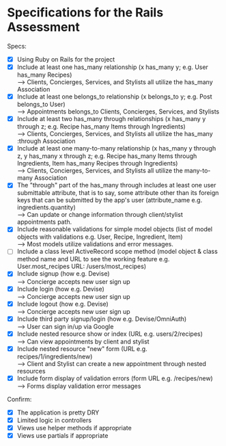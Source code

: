 # Specifications for the Rails Assessment

Specs:
- [x] Using Ruby on Rails for the project<br>
- [x] Include at least one has_many relationship (x has_many y; e.g. User has_many Recipes) <br>
        --> Clients, Concierges, Services, and Stylists all utilize the has_many Association
- [x] Include at least one belongs_to relationship (x belongs_to y; e.g. Post belongs_to User)<br>
        --> Appointments belongs_to Clients, Concierges, Services, and Stylists
- [x] Include at least two has_many through relationships (x has_many y through z; e.g. Recipe has_many Items through Ingredients)<br>
        --> Clients, Concierges, Services, and Stylists all utilize the has_many :through Association
- [x] Include at least one many-to-many relationship (x has_many y through z, y has_many x through z; e.g. Recipe has_many Items through Ingredients, Item has_many Recipes through Ingredients)<br>
        --> Clients, Concierges, Services, and Stylists all utilize the many-to-many Association
- [x] The "through" part of the has_many through includes at least one user submittable attribute, that is to say, some attribute other than its foreign keys that can be submitted by the app's user (attribute_name e.g. ingredients.quantity)<br>
       --> Can update or change information through client/stylist appointments path.
- [x] Include reasonable validations for simple model objects (list of model objects with validations e.g. User, Recipe, Ingredient, Item)<br>
        --> Most models utilize validations and error messages.
- [ ] Include a class level ActiveRecord scope method (model object & class method name and URL to see the working feature e.g. User.most_recipes URL: /users/most_recipes)
- [x] Include signup (how e.g. Devise)<br>
        --> Concierge accepts new user sign up
- [x] Include login (how e.g. Devise)<br>
        --> Concierge accepts new user sign up
- [x] Include logout (how e.g. Devise)<br>
        --> Concierge accepts new user sign up
- [x] Include third party signup/login (how e.g. Devise/OmniAuth)<br>
        --> User can sign in/up via Google
- [x] Include nested resource show or index (URL e.g. users/2/recipes)<br>
        --> Can view appointments by client and stylist
- [x] Include nested resource "new" form (URL e.g. recipes/1/ingredients/new)<br>
        --> Client and Stylist can create a new appointment through nested resources 
- [x] Include form display of validation errors (form URL e.g. /recipes/new)<br>
        --> Forms display validation error messages

Confirm:
- [x] The application is pretty DRY
- [x] Limited logic in controllers
- [x] Views use helper methods if appropriate
- [x] Views use partials if appropriate
